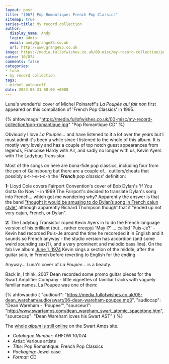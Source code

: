 ```yaml
---
layout: post
title: "[067] Pop Romantique: French Pop Classics"
sitemap: true
series-title: My record collection
author:
  display_name: Andy
  login: admin
  email: andy@grange85.co.uk
  url: http://www.grange85.co.uk
image: https://media.fullofwishes.co.uk/00-misc/my-record-collection/pop-romantique.jpg
catno: 10/074
comments: false
categories:
- luna
- my record collection
tags:
- michel polnareff
date: 2023-08-31 00:00 +0000
---
```

Luna's wonderful cover of Michel Polnareff's _La Poupée qui fait non_ first appeared on this compilation of 'French Pop Classics' in 1995.

{% ahfowimage "https://media.fullofwishes.co.uk/00-misc/my-record-collection/pop-romantique.jpg" "Pop Romantique CD" %}

Obviously I love _La Poupée..._ and have listened to it a lot over the years but I must admit it's been a while since I listened to the whole of this album. It is mostly very lovely and has a couple of top notch guest appearances from legends, Francoise Hardy with Air, and sadly no longer with us, Kevin Ayers with The Ladybug Transistor.

Most of the songs on here are bona-fide pop classics, including four from the pen of Gainsbourg but there are a couple of... outliers/cheats that possibly s-t-r-e-t-c-h the '_**French** pop classics_' definition:

<!--more-->

__1:__ Lloyd Cole covers Fairport Convention's cover of Bob Dylan's 'If You Gotta Go Now' - in 1969 The Fairport's decided to translate Dylan's song into French... which got me wondering why? Apparently the answer is that the band ["thought it would be amusing to do Dylan’s song in French cajun style"](https://mainlynorfolk.info/fairport/songs/situdoispartir.html) although apparently Richard Thompson thought that it "ended up not very cajun, French, or Dylan".

__2:__ The Ladybug Transistor roped Kevin Ayers in to do the French language version of his brilliant (but... rather creepy) 'May I?' ... called 'Puis-Je?' - Kevin had recorded Puis-Je around the time he recoreded it in English and it sounds so French anyway - the studio version has accordion (and some weird sounding sax(?), and a very prominent and melodic bass line). On the fab live album [June 1, 1974](https://en.wikipedia.org/wiki/June_1,_1974) Kevin sings a section of the middle, after the guitar solo, in French before reverting to English for the ending

Anyway... Luna's cover of _La Poupée..._ is a beauty.

Back in, I think, 2007 Dean recorded some promo guitar pieces for the Swart Amplifier Company - little vignettes of familiar tracks with vaguely familiar names, La Poupee was one of them:

{% ahfowaudio {
"audiourl": "https://media.fullofwishes.co.uk/05-dean_wareham/audio/swart/06-dean-wareham-poupee.mp3",
"audiocap": "Dean Wareham - 'Poupee'",
"sourceurl": "http://www.swartamps.com/dean_wareham_swart_atomic_spacetone.htm",
"sourcecap": "Dean Wareham loves his Swart AST"
} %}

The [whole _album_ is still online](http://www.swartamps.com/dean_wareham_swart_atomic_spacetone.htm) on the Swart Amps site.

 - *Catalogue Number:* AHFOW 10/074
 - *Artist:* Various artists
 - *Title:* Pop Romantique: French Pop Classics
 - *Packaging:* Jewel case
 - *Format:* CD
